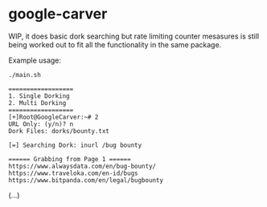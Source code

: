 # google-carver

WIP, it does basic dork searching but rate limiting counter mesasures is still being worked out to fit all the functionality in the same package.

Example usage:  

    ./main.sh

    ==================  
    1. Single Dorking
    2. Multi Dorking  
    ==================  
    [+]Root@GoogleCarver:~# 2
    URL Only: (y/n)? n
    Dork Files: dorks/bounty.txt

    [=] Searching Dork: inurl /bug bounty

    ====== Grabbing from Page 1 ======
    https://www.alwaysdata.com/en/bug-bounty/
    https://www.traveloka.com/en-id/bugs
    https://www.bitpanda.com/en/legal/bugbounty
(...)
